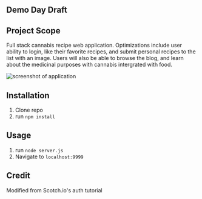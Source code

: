 ## Demo Day Draft

## Project Scope
Full stack cannabis recipe web application. Optimizations include user ability to login, like their favorite recipes, and submit personal recipes to the list with an image. Users will also be able to browse the blog, and learn about the medicinal purposes with cannabis intergrated with food.


![ screenshot of application](https://github.com/asiahbennettdev/Demo-day-draft-one/blob/master/public/img/herbs.png)

## Installation

1. Clone repo
2. run `npm install`

## Usage

1. run `node server.js`
2. Navigate to `localhost:9999`

## Credit

Modified from Scotch.io's auth tutorial
